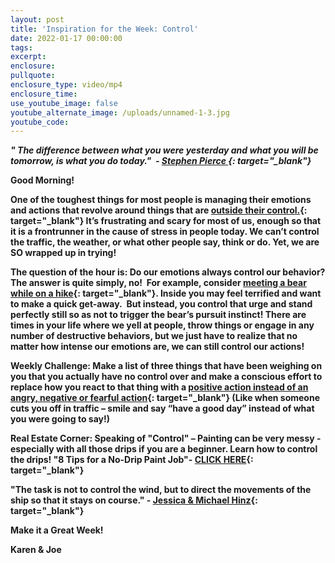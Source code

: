 ```yaml
---
layout: post
title: 'Inspiration for the Week: Control'
date: 2022-01-17 00:00:00
tags:
excerpt:
enclosure:
pullquote:
enclosure_type: video/mp4
enclosure_time:
use_youtube_image: false
youtube_alternate_image: /uploads/unnamed-1-3.jpg
youtube_code:
---
```

***" The difference between what you were yesterday and what you will be tomorrow, is what you do today."&nbsp; -&nbsp;[Stephen Pierce&nbsp;](https://t.e2ma.net/click/owerrf/sbltq1c/klz45o){: target="_blank"}*&nbsp;**

**Good Morning\! &nbsp;**

**One of the toughest things for most people is managing their emotions and actions that revolve around things that are&nbsp;[outside their control.](https://t.e2ma.net/click/owerrf/sbltq1c/g6045o){: target="_blank"}&nbsp;It’s frustrating and scary for most of us, enough so that it is a frontrunner in the cause of stress in people today. We can’t control the traffic, the weather, or what other people say, think or do. Yet, we are SO wrapped up in trying\!**

**The question of the hour is: Do our emotions always control our behavior? The answer is quite simply, no\!&nbsp; For example, consider&nbsp;[meeting a bear while on a hike](https://t.e2ma.net/click/owerrf/sbltq1c/wy145o){: target="_blank"}. Inside you may feel terrified and want to make a quick get-away.&nbsp; But instead, you control that urge and stand perfectly still so as not to trigger the bear’s pursuit instinct\! There are times in your life where we yell at people, throw things or engage in any number of destructive behaviors, but we just have to realize that no matter how intense our emotions are, we can still control our actions\!**

**Weekly Challenge: Make a list of three things that have been weighing on you that you actually have no control over and make a conscious effort to replace how you react to that thing with a&nbsp;[positive action instead of an angry, negative or fearful action](https://t.e2ma.net/click/owerrf/sbltq1c/cr245o){: target="_blank"}&nbsp;(Like when someone cuts you off in traffic – smile and say “have a good day” instead of what you were going to say\!)**

**Real Estate Corner: Speaking of "Control" – Painting can be very messy - especially with all those drips if you are a beginner. Learn how to control the drips\! "8 Tips for a No-Drip Paint Job"-&nbsp;[CLICK HERE](https://t.e2ma.net/click/owerrf/sbltq1c/sj345o){: target="_blank"}**

**"The task is not to control the wind, but to direct the movements of the ship so that it stays on course." -&nbsp;[Jessica & Michael Hinz](https://t.e2ma.net/click/owerrf/sbltq1c/8b445o){: target="_blank"}**

**Make it a Great Week\!**

**Karen & Joe**

